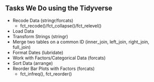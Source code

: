 ## Tasks We Do using the Tidyverse

+ Recode Data (stringr/forcats)
    - fct_recode()/fct_collapse()/fct_relevel()
+ Load Data
+ Transform Strings (stringr)
+ Merge two tables on a common ID (inner_join, left_join, right_join, full_join)
+ Format Dates (lubridate)
+ Work with Factors/Categorical Data (forcats)
+ Sort Data (arrange)
+ Reorder Bar Plots with Factors (forcats)
  - fct_infreq(), fct_reorder()

